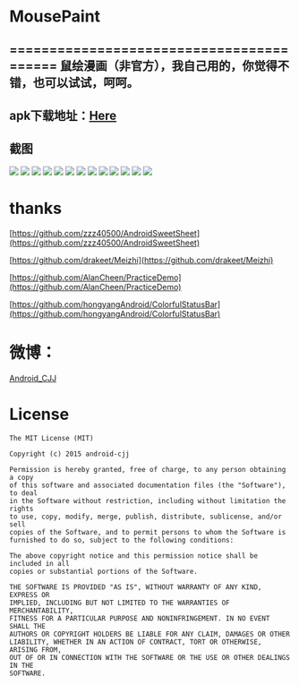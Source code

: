# MousePaint
=========================================
鼠绘漫画（非官方），我自己用的，你觉得不错，也可以试试，呵呵。
---------------------------------------------

apk下载地址：[Here](http://fir.im/cjjmouse)
------------------------------------------------------------------

截图
-------------------------------------
![](https://github.com/android-cjj/MousePaint/blob/master/img/j0.png)
![](https://github.com/android-cjj/MousePaint/blob/master/img/j1.png)
![](https://github.com/android-cjj/MousePaint/blob/master/img/j2.png)
![](https://github.com/android-cjj/MousePaint/blob/master/img/j3.png)
![](https://github.com/android-cjj/MousePaint/blob/master/img/j4.png)
![](https://github.com/android-cjj/MousePaint/blob/master/img/j6.png)
![](https://github.com/android-cjj/MousePaint/blob/master/img/j7.png)
![](https://github.com/android-cjj/MousePaint/blob/master/img/j8.png)
![](https://github.com/android-cjj/MousePaint/blob/master/img/j9.png)
![](https://github.com/android-cjj/MousePaint/blob/master/img/j10.png)
![](https://github.com/android-cjj/MousePaint/blob/master/img/j11.png)
![](https://github.com/android-cjj/MousePaint/blob/master/img/j12.png)
![](https://github.com/android-cjj/MousePaint/blob/master/img/j5.png)

thanks
==================================
[https://github.com/zzz40500/AndroidSweetSheet](https://github.com/zzz40500/AndroidSweetSheet)

[https://github.com/drakeet/Meizhi](https://github.com/drakeet/Meizhi)

[https://github.com/AlanCheen/PracticeDemo](https://github.com/AlanCheen/PracticeDemo)

[https://github.com/hongyangAndroid/ColorfulStatusBar](https://github.com/hongyangAndroid/ColorfulStatusBar)


微博：
========================================
[Android_CJJ](http://weibo.com/chenjijun2011)


License
=======

    The MIT License (MIT)

	Copyright (c) 2015 android-cjj

	Permission is hereby granted, free of charge, to any person obtaining a copy
	of this software and associated documentation files (the "Software"), to deal
	in the Software without restriction, including without limitation the rights
	to use, copy, modify, merge, publish, distribute, sublicense, and/or sell
	copies of the Software, and to permit persons to whom the Software is
	furnished to do so, subject to the following conditions:

	The above copyright notice and this permission notice shall be included in all
	copies or substantial portions of the Software.

	THE SOFTWARE IS PROVIDED "AS IS", WITHOUT WARRANTY OF ANY KIND, EXPRESS OR
	IMPLIED, INCLUDING BUT NOT LIMITED TO THE WARRANTIES OF MERCHANTABILITY,
	FITNESS FOR A PARTICULAR PURPOSE AND NONINFRINGEMENT. IN NO EVENT SHALL THE
	AUTHORS OR COPYRIGHT HOLDERS BE LIABLE FOR ANY CLAIM, DAMAGES OR OTHER
	LIABILITY, WHETHER IN AN ACTION OF CONTRACT, TORT OR OTHERWISE, ARISING FROM,
	OUT OF OR IN CONNECTION WITH THE SOFTWARE OR THE USE OR OTHER DEALINGS IN THE
	SOFTWARE.





